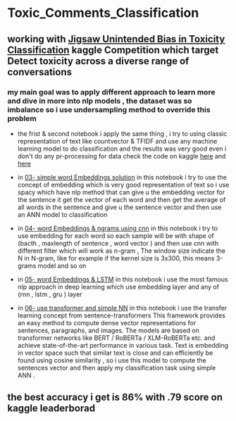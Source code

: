 # Toxic_Comments_Classification
## working with  [Jigsaw Unintended Bias in Toxicity Classification](https://www.kaggle.com/competitions/jigsaw-unintended-bias-in-toxicity-classification) kaggle Competition which target Detect toxicity across a diverse range of conversations
### my main goal was to apply different approach to learn more and dive in more into nlp models  , the dataset was so imbalance so i use undersampling method to override this problem 
- the frist & second notebook i apply the same thing , i try to using classic representation of text like countvector & TFIDF and use any machine learning model to do classification and the results was very good even i don't do any pr-processing for data check the code on kaggle [here](https://www.kaggle.com/code/omarkhald/01-classic-nlp-solution) and [here](https://www.kaggle.com/code/omarkhald/02-classic-nlp-solution)

- in [03- simple word Embeddings solution](https://www.kaggle.com/code/omarkhald/03-simple-word-embeddings-solution)  in this notebook i try to use the concept of embedding which is very good representation of text so i use spacy which have nlp method that can give u the embedding vector for the sentence it get the vector of each word and then get the average of all words in the sentence and give u the sentence vector and then use an ANN model to classification  

- in [04- word Embeddings & ngrams using cnn](https://www.kaggle.com/code/omarkhald/04-word-embeddings-ngrams-using-cnn) in this notebook i try to use embedding for each word so each sample will be with shape of (bacth , maxlength of sentence , word vector )  and then use cnn with different filter which will work as n-gram , The window size indicate the N in N-gram, like for example if the kernel size is 3x300, this means 3-grams model and so on

- in [05- word Embeddings & LSTM](https://www.kaggle.com/code/omarkhald/05-word-embeddings-lstm) in this notebook i use the most famous nlp  approach in deep learning which use embedding layer and any of (rnn , lstm , gru ) layer 
- in [06- use transformer and simple NN](https://www.kaggle.com/code/omarkhald/06-use-transformer-and-simple-nn) in this notebook i use  the transfer learning concept from sentence-transformers This framework provides an easy method to compute dense vector representations for sentences, paragraphs, and images. The models are based on transformer networks like BERT / RoBERTa / XLM-RoBERTa etc. and achieve state-of-the-art performance in various task. Text is embedding in vector space such that similar text is close and can efficiently be found using cosine similarity , so i use this model to compute the sentences vector and then apply my classification task using simple ANN .
## the best accuracy i get is 86% with .79 score on kaggle leaderborad  
